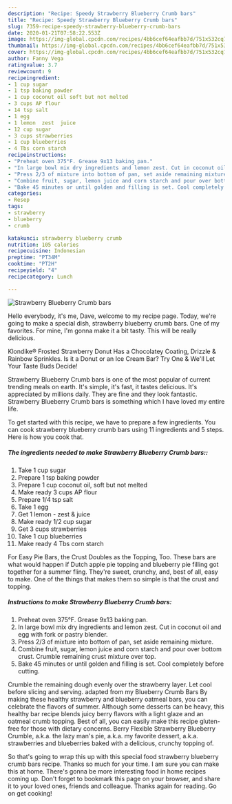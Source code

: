 ```yaml
---
description: "Recipe: Speedy Strawberry Blueberry Crumb bars"
title: "Recipe: Speedy Strawberry Blueberry Crumb bars"
slug: 7359-recipe-speedy-strawberry-blueberry-crumb-bars
date: 2020-01-21T07:58:22.553Z
image: https://img-global.cpcdn.com/recipes/4bb6cef64eafbb7d/751x532cq70/strawberry-blueberry-crumb-bars-recipe-main-photo.jpg
thumbnail: https://img-global.cpcdn.com/recipes/4bb6cef64eafbb7d/751x532cq70/strawberry-blueberry-crumb-bars-recipe-main-photo.jpg
cover: https://img-global.cpcdn.com/recipes/4bb6cef64eafbb7d/751x532cq70/strawberry-blueberry-crumb-bars-recipe-main-photo.jpg
author: Fanny Vega
ratingvalue: 3.7
reviewcount: 9
recipeingredient:
- 1 cup sugar
- 1 tsp baking powder
- 1 cup coconut oil soft but not melted
- 3 cups AP flour
- 14 tsp salt
- 1 egg
- 1 lemon  zest  juice
- 12 cup sugar
- 3 cups strawberries
- 1 cup blueberries
- 4 Tbs corn starch
recipeinstructions:
- "Preheat oven 375°F. Grease 9x13 baking pan."
- "In large bowl mix dry ingredients and lemon zest. Cut in coconut oil and egg with fork or pastry blender."
- "Press 2/3 of mixture into bottom of pan, set aside remaining mixture."
- "Combine fruit, sugar, lemon juice and corn starch and pour over bottom crust. Crumble remaining crust mixture over top."
- "Bake 45 minutes or until golden and filling is set. Cool completely before cutting."
categories:
- Resep
tags:
- strawberry
- blueberry
- crumb

katakunci: strawberry blueberry crumb
nutrition: 105 calories
recipecuisine: Indonesian
preptime: "PT34M"
cooktime: "PT2H"
recipeyield: "4"
recipecategory: Lunch

---
```



![Strawberry Blueberry Crumb bars](https://img-global.cpcdn.com/recipes/4bb6cef64eafbb7d/751x532cq70/strawberry-blueberry-crumb-bars-recipe-main-photo.jpg)

Hello everybody, it's me, Dave, welcome to my recipe page. Today, we're going to make a special dish, strawberry blueberry crumb bars. One of my favorites. For mine, I'm gonna make it a bit tasty. This will be really delicious.

Klondike® Frosted Strawberry Donut Has a Chocolatey Coating, Drizzle &amp; Rainbow Sprinkles. Is it a Donut or an Ice Cream Bar? Try One &amp; We&#39;ll Let Your Taste Buds Decide!

Strawberry Blueberry Crumb bars is one of the most popular of current trending meals on earth. It's simple, it's fast, it tastes delicious. It's appreciated by millions daily. They are fine and they look fantastic. Strawberry Blueberry Crumb bars is something which I have loved my entire life.


To get started with this recipe, we have to prepare a few ingredients. You can cook strawberry blueberry crumb bars using 11 ingredients and 5 steps. Here is how you cook that.

##### The ingredients needed to make Strawberry Blueberry Crumb bars::

1. Take 1 cup sugar
1. Prepare 1 tsp baking powder
1. Prepare 1 cup coconut oil, soft but not melted
1. Make ready 3 cups AP flour
1. Prepare 1/4 tsp salt
1. Take 1 egg
1. Get 1 lemon - zest &amp; juice
1. Make ready 1/2 cup sugar
1. Get 3 cups strawberries
1. Take 1 cup blueberries
1. Make ready 4 Tbs corn starch


For Easy Pie Bars, the Crust Doubles as the Topping, Too. These bars are what would happen if Dutch apple pie topping and blueberry pie filling got together for a summer fling. They&#39;re sweet, crunchy, and, best of all, easy to make. One of the things that makes them so simple is that the crust and topping. 

##### Instructions to make Strawberry Blueberry Crumb bars:

1. Preheat oven 375°F. Grease 9x13 baking pan.
1. In large bowl mix dry ingredients and lemon zest. Cut in coconut oil and egg with fork or pastry blender.
1. Press 2/3 of mixture into bottom of pan, set aside remaining mixture.
1. Combine fruit, sugar, lemon juice and corn starch and pour over bottom crust. Crumble remaining crust mixture over top.
1. Bake 45 minutes or until golden and filling is set. Cool completely before cutting.


Crumble the remaining dough evenly over the strawberry layer. Let cool before slicing and serving. adapted from my Blueberry Crumb Bars By making these healthy strawberry and blueberry oatmeal bars, you can celebrate the flavors of summer. Although some desserts can be heavy, this healthy bar recipe blends juicy berry flavors with a light glaze and an oatmeal crumb topping. Best of all, you can easily make this recipe gluten-free for those with dietary concerns. Berry Flexible Strawberry Blueberry Crumble, a.k.a. the lazy man&#39;s pie, a.k.a. my favorite dessert, a.k.a. strawberries and blueberries baked with a delicious, crunchy topping of. 

So that's going to wrap this up with this special food strawberry blueberry crumb bars recipe. Thanks so much for your time. I am sure you can make this at home. There's gonna be more interesting food in home recipes coming up. Don't forget to bookmark this page on your browser, and share it to your loved ones, friends and colleague. Thanks again for reading. Go on get cooking!
